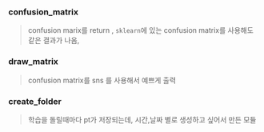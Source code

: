 
### confusion_matrix
> confusion marix를 return ,
>`sklearn`에 있는 confusion matrix를 사용해도 같은 결과가 나옴, 

### draw_matrix
>confusion matrix를 sns 를 사용해서 예쁘게 출력


### create_folder
> 학습을 돌릴때마다 pt가 저장되는데, 시간,날짜 별로 생성하고 싶어서 만든 모듈
